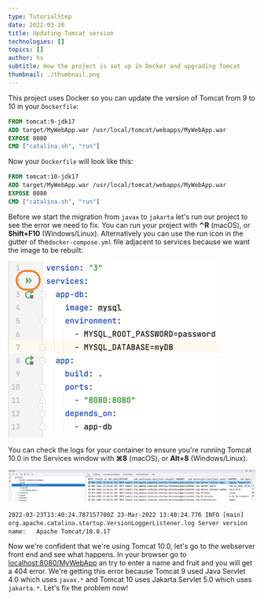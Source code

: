 ```yaml
---
type: TutorialStep
date: 2022-03-30
title: Updating Tomcat version
technologies: []
topics: []
author: hs
subtitle: How the project is set up in Docker and upgrading Tomcat 
thumbnail: ./thumbnail.png
---
```


This project uses Docker so you can update the version of Tomcat from 9 to 10 in your `Dockerfile`:

```dockerfile
FROM tomcat:9-jdk17
ADD target/MyWebApp.war /usr/local/tomcat/webapps/MyWebApp.war
EXPOSE 8080
CMD ["catalina.sh", "run"]
```

Now your `Dockerfile` will look like this: 

```dockerfile
FROM tomcat:10-jdk17
ADD target/MyWebApp.war /usr/local/tomcat/webapps/MyWebApp.war
EXPOSE 8080
CMD ["catalina.sh", "run"]
```

Before we start the migration from `javax` to `jakarta` let's run our project to see the error we need to fix. You can run your project with **⌃R** (macOS), or **Shift+F10** (Windows/Linux). Alternatively you can use the run icon in the gutter of the`docker-compose.yml` file adjacent to services because we want the image to be rebuilt:

![Gutter icons for run in Docker Compose Up](docker-compose-up.png)

You can check the logs for your container to ensure you're running Tomcat 10.0 in the Services window with **⌘8** (macOS), or **Alt+8** (Windows/Linux).

![Services Window showing Tomcat version](services-app-container-tc-10.png)

`2022-03-23T13:40:24.787157700Z 23-Mar-2022 13:40:24.776 INFO [main] org.apache.catalina.startup.VersionLoggerListener.log Server version name:   Apache Tomcat/10.0.17`

Now we're confident that we're using Tomcat 10.0, let's go to the webserver front end and see what happens. In your browser go to [localhost:8080/MyWebApp](localhost:8080/MyWebApp) an try to enter a name and fruit and you will get a 404 error. We're getting this error because Tomcat 9 used Java Servlet 4.0 which uses `javax.*` and Tomcat 10 uses Jakarta Servlet 5.0 which uses `jakarta.*`. Let's fix the problem now!